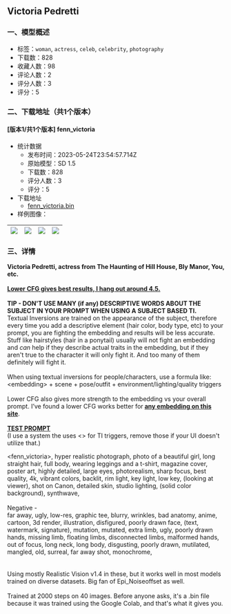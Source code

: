 ## Victoria Pedretti
### 一、模型概述

- 标签：`woman`, `actress`, `celeb`, `celebrity`, `photography`
- 下载数：828
- 收藏人数：98
- 评论人数：2
- 评分人数：3
- 评分：5

### 二、下载地址（共1个版本）

#### [版本1/共1个版本] fenn_victoria

- 统计数据
  - 发布时间：2023-05-24T23:54:57.714Z
  - 原始模型：SD 1.5
  - 下载数：828
  - 评分人数：3
  - 评分：5
- 下载地址
  - [fenn_victoria.bin](https://civitai.com/api/download/models/48319)
- 样例图像：

| <img src="https://image.civitai.com/xG1nkqKTMzGDvpLrqFT7WA/35b2cdd9-3e3c-4365-02d4-8dfa3894e600/width=450/518954.jpeg" /> | <img src="https://image.civitai.com/xG1nkqKTMzGDvpLrqFT7WA/7a60db9b-90c0-436e-382e-e850c9a49700/width=450/518943.jpeg" /> | <img src="https://image.civitai.com/xG1nkqKTMzGDvpLrqFT7WA/23b26e5c-8e54-4ecf-cf8f-73ad0ae1e200/width=450/518950.jpeg" /> | <img src="https://image.civitai.com/xG1nkqKTMzGDvpLrqFT7WA/0655736d-8e7c-4169-69b8-538e2d71fb00/width=450/518948.jpeg" /> |
| ---- | ---- | ---- | ---- |


### 三、详情
<p><strong>Victoria Pedretti, actress from The Haunting of Hill House, Bly Manor, You, etc.</strong><br /><br /><strong><u>Lower CFG gives best results, I hang out around 4.5.</u></strong><br /><br /><strong>TIP - DON'T USE MANY (if any) DESCRIPTIVE WORDS ABOUT THE SUBJECT IN YOUR PROMPT WHEN USING A SUBJECT BASED TI.</strong><br />Textual Inversions are trained on the appearance of the subject, therefore every time you add a descriptive element (hair color, body type, etc) to your prompt, you are fighting the embedding and results will be less accurate. Stuff like hairstyles (hair in a ponytail) usually will not fight an embedding and <em>can</em> help if they describe actual traits in the embedding, but if they aren't true to the character it will only fight it. And too many of them definitely will fight it.<br /><br />When using textual inversions for people/characters, use a formula like:<br />&lt;embedding&gt; + scene + pose/outfit + environment/lighting/quality triggers<br /><br />Lower CFG also gives more strength to the embedding vs your overall prompt. I’ve found a lower CFG works better for<strong> <u>any embedding on this site</u></strong>.<br /><br /><strong><u>TEST PROMPT</u></strong><br />(I use a system the uses &lt;&gt; for TI triggers, remove those if your UI doesn't utilize that.)</p><p>&lt;fenn_victoria&gt;, hyper realistic photograph, photo of a beautiful girl, long straight hair, full body, wearing leggings and a t-shirt, magazine cover, poster art, highly detailed, large eyes, photorealism, sharp focus, best quality, 4k, vibrant colors, backlit, rim light, key light, low key, (looking at viewer), shot on Canon, detailed skin, studio lighting, (solid color background), synthwave,<br /><br />Negative -<br />far away, ugly, low-res, graphic tee, blurry, wrinkles, bad anatomy, anime, cartoon, 3d render, illustration, disfigured, poorly drawn face, (text, watermark, signature), mutation, mutated, extra limb, ugly, poorly drawn hands, missing limb, floating limbs, disconnected limbs, malformed hands, out of focus, long neck, long body, disgusting, poorly drawn, mutilated, mangled, old, surreal, far away shot, monochrome,<br /><br /><br />Using mostly Realistic Vision v1.4 in these, but it works well in most models trained on diverse datasets. Big fan of Epi_Noiseoffset as well.<br /><br />Trained at 2000 steps on 40 images. Before anyone asks, it's a .bin file because it was trained using the Google Colab, and that's what it gives you.</p>